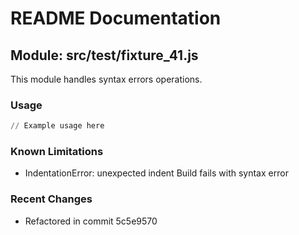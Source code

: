 # README Documentation

## Module: src/test/fixture_41.js

This module handles syntax errors operations.

### Usage

```python
// Example usage here
```

### Known Limitations

- IndentationError: unexpected indent Build fails with syntax error

### Recent Changes

- Refactored in commit 5c5e9570
